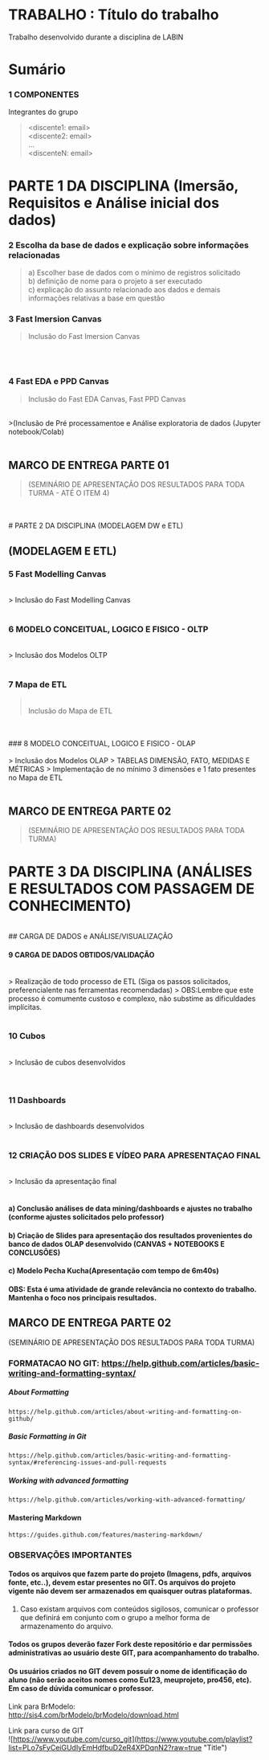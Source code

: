 # TRABALHO : Título do trabalho
Trabalho desenvolvido durante a disciplina de LABIN
 
# Sumário

### 1	COMPONENTES<br>
Integrantes do grupo<br>
> <discente1: email><br>
> <discente2: email><br>
> ...<br>
> <discenteN: email> <br>

# PARTE 1 DA DISCIPLINA (Imersão, Requisitos e Análise inicial dos dados)

### 2	Escolha da base de dados e explicação sobre informações relacionadas <br>
> a) Escolher base de dados com o mínimo de registros solicitado<br>
> b) definição de nome para o projeto a ser executado<br>
> c) explicação do assunto relacionado aos dados e demais informações relativas a base em questão <br>

### 3 Fast Imersion Canvas <br>
> Inclusão do Fast Imersion Canvas
<br>
<br>

### 4 Fast EDA e PPD Canvas
> Inclusão do Fast EDA Canvas, Fast PPD Canvas 
<br>
>(Inclusão de Pré processamentoe e Análise exploratoria de dados (Jupyter notebook/Colab)
<br>
<br>

##   MARCO DE ENTREGA PARTE 01 
> (SEMINÁRIO DE APRESENTAÇÃO DOS RESULTADOS PARA TODA TURMA - ATÉ O ITEM 4)
<br>
<br>
# PARTE 2 DA DISCIPLINA (MODELAGEM DW e ETL)

## (MODELAGEM E ETL)

### 5 Fast Modelling Canvas
<br>
> Inclusão do Fast Modelling Canvas
<br>
<br>

### 6	MODELO CONCEITUAL, LOGICO E FISICO - OLTP<br>
<br>
> Inclusão dos Modelos OLTP
<br>
<br>

### 7 Mapa de ETL
><br>
> Inclusão do Mapa de ETL
<br>
<br>
### 8	MODELO CONCEITUAL, LOGICO E FISICO - OLAP<br>
<br>
> Inclusão dos Modelos OLAP
> TABELAS DIMENSÃO, FATO, MEDIDAS E MÉTRICAS
> Implementação de no mínimo 3 dimensões e 1 fato presentes no Mapa de ETL
<br>
<br>

##   MARCO DE ENTREGA PARTE 02 
> (SEMINÁRIO DE APRESENTAÇÃO DOS RESULTADOS PARA TODA TURMA)

# PARTE 3 DA DISCIPLINA (ANÁLISES E RESULTADOS COM PASSAGEM DE CONHECIMENTO)
<br>
## CARGA DE DADOS e ANÁLISE/VISUALIZAÇÃO 

#### 9 CARGA DE DADOS OBTIDOS/VALIDAÇÃO
<br>
> Realização de todo processo de ETL (Siga os passos solicitados, preferencialente nas ferramentas recomendadas)
> OBS:Lembre que este processo é comumente custoso e complexo, não substime as dificuldades implícitas. 
<br>
<br>

### 10 Cubos <br>
<br>
> Inclusão de cubos  desenvolvidos<br>
<br>
<br>

### 11 Dashboards <br>
<br>
> Inclusão de dashboards  desenvolvidos
<br>
<br>


### 12 CRIAÇÃO DOS SLIDES E VÍDEO PARA APRESENTAÇAO FINAL <br>
<br>
> Inclusão da apresentação final
<br>
<br>


#### a) Conclusão análises de data mining/dashboards e ajustes no trabalho (conforme ajustes solicitados pelo professor)
#### b) Criação de Slides para apresentação dos resultados provenientes do banco de dados OLAP desenvolvido (CANVAS + NOTEBOOKS E CONCLUSÕES)
#### c) Modelo Pecha Kucha(Apresentação com tempo de  6m40s) 
#### OBS: Esta é uma atividade de grande relevância no contexto do trabalho. Mantenha o foco nos principais resultados.

##   MARCO DE ENTREGA PARTE 02 
(SEMINÁRIO DE APRESENTAÇÃO DOS RESULTADOS PARA TODA TURMA)


### FORMATACAO NO GIT: https://help.github.com/articles/basic-writing-and-formatting-syntax/
<comentario no git>
    
##### About Formatting
    https://help.github.com/articles/about-writing-and-formatting-on-github/
    
##### Basic Formatting in Git
    
    https://help.github.com/articles/basic-writing-and-formatting-syntax/#referencing-issues-and-pull-requests   
    
##### Working with advanced formatting
    https://help.github.com/articles/working-with-advanced-formatting/
#### Mastering Markdown
    https://guides.github.com/features/mastering-markdown/

### OBSERVAÇÕES IMPORTANTES

#### Todos os arquivos que fazem parte do projeto (Imagens, pdfs, arquivos fonte, etc..), devem estar presentes no GIT. Os arquivos do projeto vigente não devem ser armazenados em quaisquer outras plataformas.
1. Caso existam arquivos com conteúdos sigilosos, comunicar o professor que definirá em conjunto com o grupo a melhor forma de armazenamento do arquivo.

#### Todos os grupos deverão fazer Fork deste repositório e dar permissões administrativas ao usuário deste GIT, para acompanhamento do trabalho.

#### Os usuários criados no GIT devem possuir o nome de identificação do aluno (não serão aceitos nomes como Eu123, meuprojeto, pro456, etc). Em caso de dúvida comunicar o professor.


Link para BrModelo:<br>
http://sis4.com/brModelo/brModelo/download.html
<br>


Link para curso de GIT<br>
![https://www.youtube.com/curso_git](https://www.youtube.com/playlist?list=PLo7sFyCeiGUdIyEmHdfbuD2eR4XPDqnN2?raw=true "Title")



